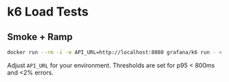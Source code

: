 # k6 Load Tests

## Smoke + Ramp
```bash
docker run --rm -i -e API_URL=http://localhost:8080 grafana/k6 run - < query-smoke.js
```
Adjust `API_URL` for your environment. Thresholds are set for p95 < 800ms and <2% errors.
